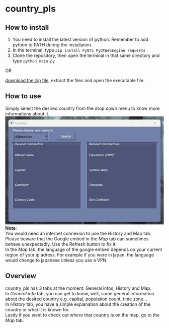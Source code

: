 # country_pls

## How to install
1. You need to install the latest version of python. Remember to add python to PATH during the installation. <br>
2. In the terminal, type ``pip install PyQt5 PyQtWebEngine requests``<br>
3. Clone the repository, then open the terminal in that same directory and type ``python main.py``<br>

OR

[download the zip file](https://github.com/YoussefMKM/country-pls/releases/download/stable/country_pls_v1.0.0.zip), extract the files and open the executable file.

## How to use 
Simply select the desired country from the drop down menu to know more informations about it.<br>
![](preview.gif) <br>
__Note__: <br>
You would need an internet connexion to use the History and Map tab.<br>
Please beware that the Google embed in the *Map* tab can sometimes behave unexpectadly. Use the Refresh button to fix it.<br>
In the *Map* tab, the language of the google embed depends on your current region of your ip adress. For example if you were in japan, the language would change to japanese unless you use a VPN.

## Overview
country_pls has 3 tabs at the moment: General infos, History and Map.<br>
In *General info* tab, you can get to know, well, some general information about the desired country e.g. capital, population count, time zone...<br>
In *History* tab, you have a simple explanation about the creation of the country or what it is known for.<br>
Lastly if you want to check out where that country is on the map, go to the *Map* tab. <br>

